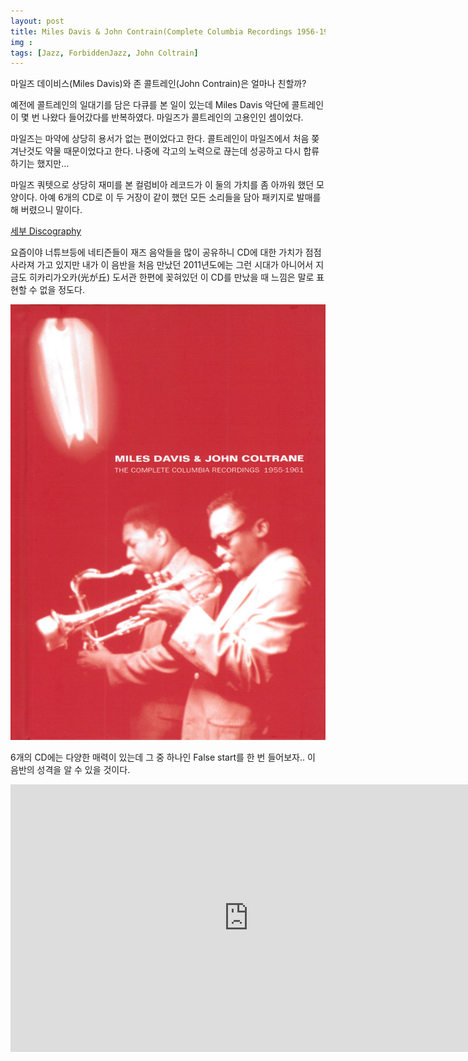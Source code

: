 ```yaml
---
layout: post
title: Miles Davis & John Contrain(Complete Columbia Recordings 1956-1961)
img : 
tags: [Jazz, ForbiddenJazz, John Coltrain]
---
```




마일즈 데이비스(Miles Davis)와 존 콜트레인(John Contrain)은 얼마나 친할까? 

예전에 콜트레인의 일대기를 담은 다큐를 본 일이 있는데 Miles Davis 악단에 콜트레인이 몇 번 나왔다 들어갔다를 반복하였다. 마일즈가 콜트레인의 고용인인 셈이었다. 

마일즈는 마약에 상당히 용서가 없는 편이었다고 한다. 콜트레인이 마일즈에서 처음 쫒겨난것도 약물 때문이었다고 한다. 나중에 각고의 노력으로 끊는데 성공하고 다시 합류하기는 했지만...

마일즈 쿼텟으로 상당히 재미를 본 컬럼비아 레코드가 이 둘의 가치를 좀 아까워 했던 모양이다. 아예 6개의 CD로 이 두 거장이 같이 했던 모든 소리들을 담아 패키지로 발매를 해 버렸으니 말이다. 

[세부 Discography](https://www.discogs.com/ko/Miles-Davis-John-Coltrane-The-Complete-Columbia-Recordings-1955-1961/release/2982379)



요즘이야 너튜브등에 네티즌들이 재즈 음악들을 많이 공유하니 CD에 대한 가치가 점점 사라져 가고 있지만 내가 이 음반을 처음 만났던 2011년도에는 그런 시대가 아니어서 지금도 히카리가오카(光が丘) 도서관 한편에 꽂혀있던 이 CD를 만났을 때 느낌은 말로 표현할 수 없을 정도다. 

![miles_contrain](/assets/img/2020/20200614/miles_contrain.jpg)



6개의 CD에는 다양한 매력이 있는데 그 중 하나인 False start를 한 번 들어보자.. 이 음반의 성격을 알 수 있을 것이다.





<iframe width="761" height="428" src="https://www.youtube.com/embed/d86fCZm74XA?list=OLAK5uy_mJCRCTkAKfpqtCDQQIsJ3bQVxU398wwVw" frameborder="0" allow="accelerometer; autoplay; encrypted-media; gyroscope; picture-in-picture" allowfullscreen></iframe>




